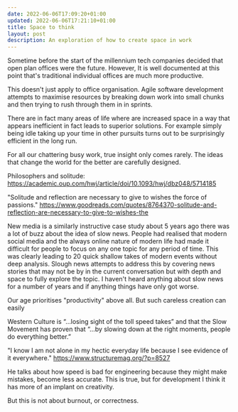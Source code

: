 ```yaml
---
date: 2022-06-06T17:09:20+01:00
updated: 2022-06-06T17:21:10+01:00
title: Space to think
layout: post
description: An exploration of how to create space in work
---
```


Sometime before the start of the millennium tech companies decided that open plan offices were the future. However, It is well documented at this point that's traditional individual offices are much more productive.

This doesn't just apply to office organisation. Agile software development attempts to maximise resources by breaking down work into small chunks and then trying to rush through them in in sprints.

There are in fact many areas of life where are increased space in a way that appears inefficient in fact leads to superior solutions. For example simply being idle taking up your time in other pursuits turns out to be surprisingly efficient in the long run.

For all our chattering busy work, true insight only comes rarely. The ideas that change the world for the better are carefully designed.

Philosophers and solitude:
https://academic.oup.com/hwj/article/doi/10.1093/hwj/dbz048/5714185

"Solitude and reflection are necessary to give to wishes the force of passions."
https://www.goodreads.com/quotes/8764370-solitude-and-reflection-are-necessary-to-give-to-wishes-the

New media is a similarly instructive case study about 5 years ago there was a lot of buzz about the idea of slow news. People had realised that modern social media and the always online nature of modern life had made it difficult for people to focus on any one topic for any period of time. This was clearly leading to 20 quick shallow takes of modern events without deep analysis. Slough news attempts to address this by covering news stories that may not be by in the current conversation but with depth and space to fully explore the topic. I haven't heard anything about slow news for a number of years and if anything things have only got worse.

Our age prioritises "productivity" above all. But such careless creation can easily

Western Culture is “…losing sight of the toll speed takes” and that the Slow Movement has proven that “…by slowing down at the right moments, people do everything better.”

"I know I am not alone in my hectic everyday life because I see evidence of it everywhere."
https://www.structuremag.org/?p=8527

He talks about how speed is bad for engineering because they might make mistakes, become less accurate. This is true, but for development I think it has more of an implant on creativity.

But this is not about burnout, or correctness.
